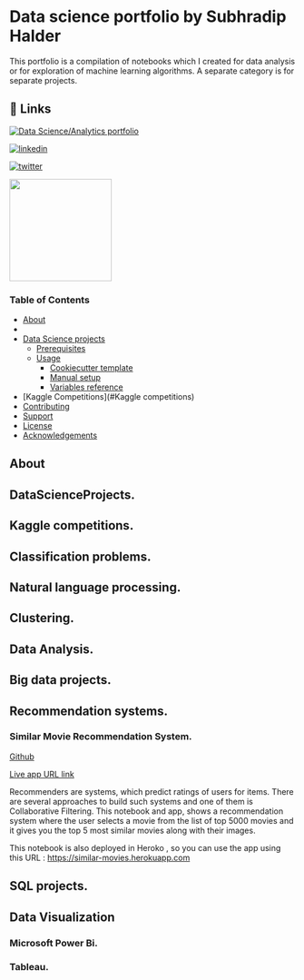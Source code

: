 
# Data science portfolio by Subhradip Halder

This portfolio is a compilation of notebooks which I created for data analysis or for exploration of machine learning algorithms. A separate category is for separate projects.


## 🔗 Links
[![Data Science/Analytics portfolio](https://img.shields.io/badge/my_portfolio-000?style=for-the-badge&logo=ko-fi&logoColor=white)](https://deephalder.github.io/)

[![linkedin](https://img.shields.io/badge/linkedin-0A66C2?style=for-the-badge&logo=linkedin&logoColor=white)](https://www.linkedin.com/in/deephalder/)

[![twitter](https://img.shields.io/badge/twitter-1DA1F2?style=for-the-badge&logo=twitter&logoColor=white)](https://twitter.com/Halder_Subh)

<img height="180em" src="https://github-readme-stats.vercel.app/api?username=deephalder&show_icons=true&hide_border=true&&count_private=true&include_all_commits=true" />

### Table of Contents

- [About](#About)
- 
- [Data Science projects ](#DataScienceProjects)
  - [Prerequisites](#prerequisites)
  - [Usage](#usage)
    - [Cookiecutter template](#cookiecutter-template)
    - [Manual setup](#manual-setup)
    - [Variables reference](#variables-reference)
- [Kaggle Competitions](#Kaggle competitions)
- [Contributing](#contributing)
- [Support](#support)
- [License](#license)
- [Acknowledgements](#acknowledgements)

## About

## DataScienceProjects.

## Kaggle competitions.

## Classification problems.

## Natural language processing.

## Clustering.

## Data Analysis.

## Big data projects.

## Recommendation systems.

### Similar Movie Recommendation System.

[Github](https://github.com/deephalder/Personal-Code/blob/main/Kaggle/Movie_recommended_system/movie-recommendation-system-content-based-easy.ipynb) 

[Live app URL link ](https://similar-movies.herokuapp.com)

Recommenders are systems, which predict ratings of users for items. There are several approaches to build such systems and one of them is Collaborative Filtering. 
This notebook and app, shows a recommendation system where the user selects a movie from the list of top 5000 movies and it gives you the top 5 most similar movies along with their images.

This notebook is also deployed in Heroko , so you can use the app using this URL : https://similar-movies.herokuapp.com

## SQL projects.

## Data Visualization

### Microsoft Power Bi.

### Tableau.
